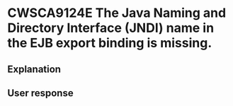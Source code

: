 # CWSCA9124E The Java Naming and Directory Interface (JNDI) name in the EJB export binding is missing.

## Explanation

## User response